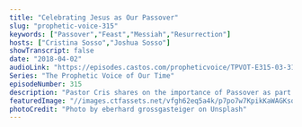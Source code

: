 ```yaml
---
title: "Celebrating Jesus as Our Passover"
slug: "prophetic-voice-315"
keywords: ["Passover","Feast","Messiah","Resurrection"]
hosts: ["Cristina Sosso","Joshua Sosso"]
showTranscript: false
date: "2018-04-02"
audioLink: "https://episodes.castos.com/propheticvoice/TPVOT-E315-03-31-18-and-04-01-18-Celebrating-Jesus-as-Our-Passover.mp3"
Series: "The Prophetic Voice of Our Time"
episodeNumber: 315
description: "Pastor Cris shares on the importance of Passover as part of our redemption story through our Lord Jesus Christ. Part of this episode is a re-run from last year."
featuredImage: "//images.ctfassets.net/vfgh62eq5a4k/p7po7w7KpikKaWAGKsqwg/75b119d263a036a8897b4e0199051f59/eberhard-grossgasteiger-398985-unsplash__1_.jpg"
photoCredit: "Photo by eberhard grossgasteiger on Unsplash"
---
```


